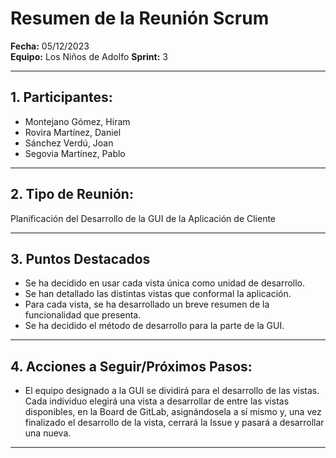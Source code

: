 # Resumen de la Reunión Scrum
**Fecha:**      05/12/2023  
**Equipo:**     Los Niños de Adolfo 
**Sprint:**     3  

---

## 1. Participantes:
- Montejano Gómez, Hiram
- Rovira Martínez, Daniel
- Sánchez Verdú, Joan
- Segovia Martínez, Pablo

---

## 2. Tipo de Reunión:
Planificación del Desarrollo de la GUI de la Aplicación de Cliente

---

## 3. Puntos Destacados

- Se ha decidido en usar cada vista única como unidad de desarrollo.
- Se han detallado las distintas vistas que conformal la aplicación.
- Para cada vista, se ha desarrollado un breve resumen de la funcionalidad que presenta.
- Se ha decidido el método de desarrollo para la parte de la GUI.

---

## 4. Acciones a Seguir/Próximos Pasos:

- El equipo designado a la GUI se dividirá para el desarrollo de las vistas. Cada individuo elegirá una vista a desarrollar de entre las vistas disponibles, en la Board de GitLab, asignándosela a sí mismo y, una vez finalizado el desarrollo de la vista, cerrará la Issue y pasará a desarrollar una nueva.

---
